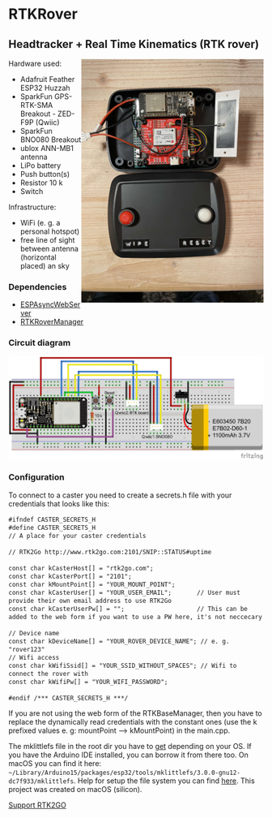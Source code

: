 # RTKRover
## Headtracker + Real Time Kinematics (RTK rover)

<img align="right" src="./screenshots/rtkrover.jpg" width="360"/> 

Hardware used:   
* Adafruit Feather ESP32 Huzzah 
* SparkFun GPS-RTK-SMA Breakout - ZED-F9P (Qwiic)
* SparkFun BNO080 Breakout
* ublox ANN-MB1 antenna
* LiPo battery
* Push button(s)
* Resistor 10 k
* Switch

Infrastructure:
* WiFi (e. g. a personal hotspot)
* free line of sight between antenna (horizontal placed) an sky

### Dependencies
* [ESPAsyncWebServer](https://github.com/me-no-dev/ESPAsyncWebServer)
* [RTKRoverManager](https://github.com/jangleboom/RTKRoverManager)

### Circuit diagram
![plot](./fritzing/RTKRover_bb.jpg)

### Configuration
To connect to a caster you need to create a secrets.h file with your credentials that looks like this:

````
#ifndef CASTER_SECRETS_H
#define CASTER_SECRETS_H
// A place for your caster credentials

// RTK2Go http://www.rtk2go.com:2101/SNIP::STATUS#uptime

const char kCasterHost[] = "rtk2go.com"; 
const char kCasterPort[] = "2101";
const char kMountPoint[] = "YOUR_MOUNT_POINT";
const char kCasterUser[] = "YOUR_USER_EMAIL";       // User must provide their own email address to use RTK2Go
const char kCasterUserPw[] = "";                    // This can be added to the web form if you want to use a PW here, it's not neccecary

// Device name 
const char kDeviceName[] = "YOUR_ROVER_DEVICE_NAME"; // e. g. "rover123"          
// Wifi access
const char kWifiSsid[] = "YOUR_SSID_WITHOUT_SPACES"; // Wifi to connect the rover with
const char kWifiPw[] = "YOUR_WIFI_PASSWORD";

#endif /*** CASTER_SECRETS_H ***/

````

If you are not using the web form of the RTKBaseManager, then you have to replace the dynamically read credentials with the constant ones (use the k prefixed values e. g: mountPoint --> kMountPoint) in the main.cpp.


The mklittlefs file in the root dir you have to [get](https://github.com/earlephilhower/mklittlefs/releases) depending on your OS.
If you have the Arduino IDE installed, you can borrow it from there too. On macOS you can find it here: `~/Library/Arduino15/packages/esp32/tools/mklittlefs/3.0.0-gnu12-dc7f933/mklittlefs`.  Help for setup the file system you can find [here](https://randomnerdtutorials.com/esp8266-nodemcu-vs-code-platformio-littlefs/). This project was created on macOS (silicon).

[Support RTK2GO](http://new.rtk2go.com/donations-and-support/)